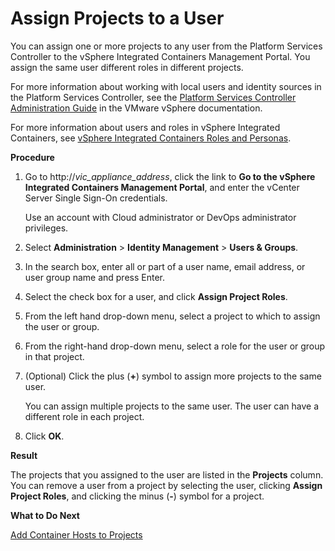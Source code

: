 # Assign Projects to a User #

You can assign one or more projects to any user from the Platform Services Controller to the vSphere Integrated Containers Management Portal. You assign the same user different roles in different projects.  

For more information about working with local users and identity sources in the Platform Services Controller, see the [Platform Services Controller Administration Guide](https://docs.vmware.com/en/VMware-vSphere/6.7/com.vmware.psc.doc/GUID-9451A5B4-5747-42C1-8A82-83AFCC1F2861.html "Platform Services Controller Administration Guide") in the VMware vSphere documentation.

For more information about users and roles in vSphere Integrated Containers, see [vSphere Integrated Containers Roles and Personas](../vic_overview/roles_and_personas.md).

**Procedure**

1. Go to http://<i>vic_appliance_address</i>, click the link to **Go to the vSphere Integrated Containers Management Portal**, and enter the vCenter Server Single Sign-On credentials.

    Use an account with Cloud administrator or DevOps administrator privileges.
2. Select **Administration** > **Identity Management** > **Users & Groups**.
4. In the search box, enter all or part of a user name, email address, or user group name and press Enter.
5. Select the check box for a user, and click **Assign Project Roles**.
6. From the left hand drop-down menu, select a project to which to assign the user or group.   
7. From the right-hand drop-down menu, select a role for the user or group in that project. 
8. (Optional) Click the plus (**+**) symbol to assign more projects to the same user.

    You can assign multiple projects to the same user. The user can have a different role in each project.

9. Click **OK**. 

**Result**

The projects that you assigned to the user are listed in the **Projects** column. You can remove a user from a project by selecting the user, clicking **Assign Project Roles**, and clicking the minus (**-**) symbol for a project.

**What to Do Next**

[Add Container Hosts to Projects](vchs_and_mgmt_portal.md)

